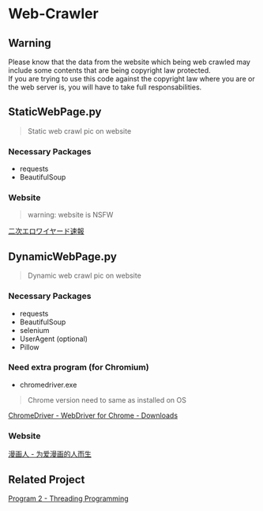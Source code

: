 # Web-Crawler

## Warning

Please know that the data from the website which being web crawled may include some contents that are being copyright law protected. \
If you are trying to use this code against the copyright law where you are or the web server is, you will have to take full responsabilities.

## StaticWebPage.py

> Static web crawl pic on website

### Necessary Packages

- requests
- BeautifulSoup

### Website

> warning: website is NSFW

[二次エロワイヤード速報](https://www.niji-wired.info)

## DynamicWebPage.py

> Dynamic web crawl pic on website

### Necessary Packages

- requests
- BeautifulSoup
- selenium
- UserAgent (optional)
- Pillow

### Need extra program (for Chromium)

- chromedriver.exe

> Chrome version need to same as installed on OS

[ChromeDriver - WebDriver for Chrome - Downloads](https://chromedriver.chromium.org/downloads)

### Website

[漫画人 - 为爱漫画的人而生](https://www.manhuaren.com/)

## Related Project

[Program 2 - Threading Programming](https://github.com/Ping6666/Operating-System-Projects/blob/main/Program%202%20-%20Threading%20Programming/README.md)
